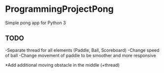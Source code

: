 # ProgrammingProjectPong
Simple pong app for Python 3

## TODO
-Separate thread for all elements (Paddle, Ball, Scoreboard)
-Change speed of ball
-Change movement of paddle to be smoother and more responsive

*Add additional moving obstacle in the middle (+thread)